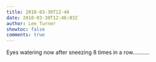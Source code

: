 ```yaml
---
title: 2010-03-30T12-46
date: 2010-03-30T12:46:03Z
author: Lee Turner
showtoc: false
comments: true
---
```


Eyes watering now after sneezing 8 times in a row...........

